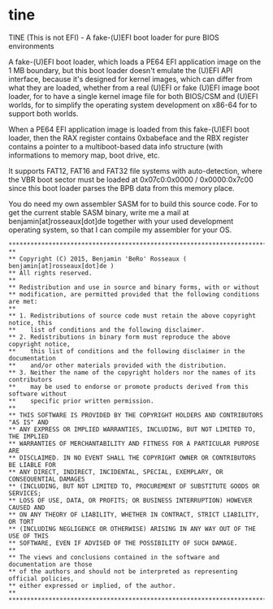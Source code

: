 # tine
TINE (This is not EFI) - A fake-(U)EFI boot loader for pure BIOS environments

A fake-(U)EFI boot loader, which loads a PE64 EFI application image on the 1 MB boundary, but this boot loader doesn't emulate the (U)EFI API interface, because it's designed for kernel images, which can differ from what they are loaded, whether from a real (U)EFI or fake (U)EFI image boot loader, for to have a single kernel image file for both BIOS/CSM and (U)EFI worlds, for to simplify the operating system development on x86-64 for to support both worlds. 

When a PE64 EFI application image is loaded from this fake-(U)EFI boot loader, then the RAX register contains 0xbabeface and the RBX register contains a pointer to a multiboot-based data info structure (with informations to memory map, boot drive, etc.

It supports FAT12, FAT16 and FAT32 file systems with auto-detection, where the VBR boot sector must be loaded at 0x07c0:0x0000 / 0x0000:0x7c00 since this boot loader parses the BPB data from this memory place.

You do need my own assembler SASM for to build this source code. For to get the current stable SASM binary, write me a mail at benjamin[at]rosseaux[dot]de together with your used development operating system, so that I can compile my assembler for your OS.    

    ****************************************************************************************
    **
    ** Copyright (C) 2015, Benjamin 'BeRo' Rosseaux ( benjamin[at]rosseaux[dot]de )
    ** All rights reserved.
    ** 
    ** Redistribution and use in source and binary forms, with or without
    ** modification, are permitted provided that the following conditions are met:
    ** 
    ** 1. Redistributions of source code must retain the above copyright notice, this
    **    list of conditions and the following disclaimer.
    ** 2. Redistributions in binary form must reproduce the above copyright notice,
    **    this list of conditions and the following disclaimer in the documentation
    **    and/or other materials provided with the distribution.
    ** 3. Neither the name of the copyright holders nor the names of its contributors 
    **    may be used to endorse or promote products derived from this software without 
    **    specific prior written permission.
    ** 
    ** THIS SOFTWARE IS PROVIDED BY THE COPYRIGHT HOLDERS AND CONTRIBUTORS "AS IS" AND
    ** ANY EXPRESS OR IMPLIED WARRANTIES, INCLUDING, BUT NOT LIMITED TO, THE IMPLIED
    ** WARRANTIES OF MERCHANTABILITY AND FITNESS FOR A PARTICULAR PURPOSE ARE
    ** DISCLAIMED. IN NO EVENT SHALL THE COPYRIGHT OWNER OR CONTRIBUTORS BE LIABLE FOR
    ** ANY DIRECT, INDIRECT, INCIDENTAL, SPECIAL, EXEMPLARY, OR CONSEQUENTIAL DAMAGES
    ** (INCLUDING, BUT NOT LIMITED TO, PROCUREMENT OF SUBSTITUTE GOODS OR SERVICES;
    ** LOSS OF USE, DATA, OR PROFITS; OR BUSINESS INTERRUPTION) HOWEVER CAUSED AND
    ** ON ANY THEORY OF LIABILITY, WHETHER IN CONTRACT, STRICT LIABILITY, OR TORT
    ** (INCLUDING NEGLIGENCE OR OTHERWISE) ARISING IN ANY WAY OUT OF THE USE OF THIS
    ** SOFTWARE, EVEN IF ADVISED OF THE POSSIBILITY OF SUCH DAMAGE.
    ** 
    ** The views and conclusions contained in the software and documentation are those
    ** of the authors and should not be interpreted as representing official policies,
    ** either expressed or implied, of the author.
    **
    ***************************************************************************************
    
    

